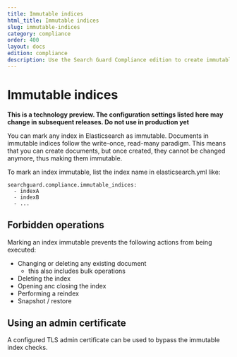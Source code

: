 ```yaml
---
title: Immutable indices
html_title: Immutable indices
slug: immutable-indices
category: compliance
order: 400
layout: docs
edition: compliance
description: Use the Search Guard Compliance edition to create immutable indices. Documents created in an immutable index cannot be changed after they have been created.
---
```

<!---
Copryight 2017 floragunn GmbH
-->

# Immutable indices

**This is a technology preview. The configuration settings listed here may change in subsequent releases. Do not use in production yet**

You can mark any index in Elasticsearch as immutable. Documents in immutable indices follow the write-once, read-many paradigm. This means that you can create documents, but once created, they cannot be changed anymore, thus making them immutable.

To mark an index immutable, list the index name in elasticsearch.yml like:

```
searchguard.compliance.immutable_indices: 
  - indexA
  - indexB
  - ...
```

## Forbidden operations

Marking an index immutable prevents the following actions from being executed:

* Changing or deleting any existing document
  * this also includes bulk operations
* Deleting the index
* Opening anc closing the index
* Performing a reindex
* Snapshot / restore

## Using an admin certificate

A configured TLS admin certificate can be used to bypass the immutable index checks.